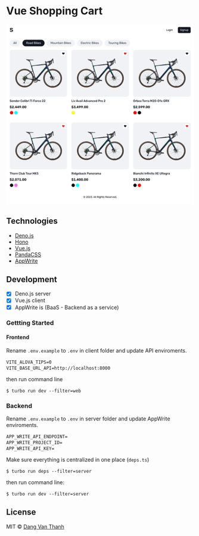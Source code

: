 # Vue Shopping Cart

![](screenshot.png)

## Technologies

- [Deno.js](https://deno.land/)
- [Hono](https://hono.dev/)
- [Vue.js](https://vuejs.org/)
- [PandaCSS](https://panda-css.com/)
- [AppWrite](https://appwrite.io/)

## Development

- [x] Deno.js server
- [x] Vue.js client
- [x] AppWrite is (BaaS - Backend as a service)

### Gettting Started

#### Frontend

Rename `.env.example` to `.env` in client folder and update API enviroments.

```
VITE_ALOVA_TIPS=0
VITE_BASE_URL_API=http://localhost:8000
```

then run command line

```shell
$ turbo run dev --filter=web
```

### Backend

Rename `.env.example` to `.env` in server folder and update AppWrite enviroments.

```
APP_WRITE_API_ENDPOINT=
APP_WRITE_PROJECT_ID=
APP_WRITE_API_KEY=
```

Make sure everything is centralized in one place (`deps.ts`)

```shell
$ turbo run deps --filter=server
```

then run command line:

```shell
$ turbo run dev --filter=server
```

## License

MIT © [Dang Van Thanh](https://dangthanh.org)
